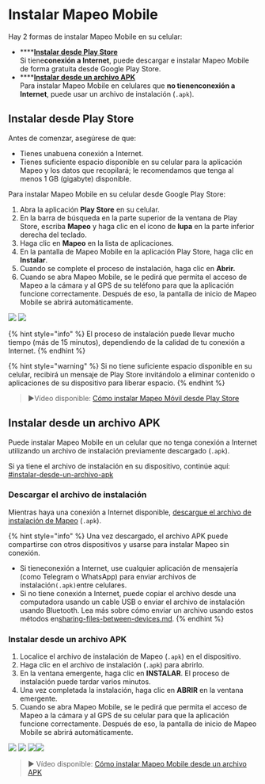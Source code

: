 # Instalar Mapeo Mobile

Hay 2 formas de instalar Mapeo Mobile en su celular:&#x20;

* ****[**Instalar desde Play Store** ](installing-mapeo-mobile.md#instalar-desde-play-store)\
  Si tiene<img src="../../.gitbook/assets/internet-connection-icon.png" alt="" data-size="line">**conexión a Internet**, puede descargar e instalar Mapeo Mobile de forma gratuita desde Google Play Store.&#x20;
* ****[**Instalar desde un archivo APK** ](installing-mapeo-mobile.md#instalar-desde-un-archivo-apk)\
  Para instalar Mapeo Mobile en celulares que **no tienen**<img src="../../.gitbook/assets/no-internet-connection-icon.png" alt="" data-size="line">**conexión a Internet**, puede usar un archivo de instalación (`.apk`).

## Instalar desde Play Store

Antes de comenzar, asegúrese de que:&#x20;

* Tienes una<img src="../../.gitbook/assets/internet-connection-icon.png" alt="" data-size="line">buena conexión a Internet.&#x20;
* Tienes suficiente espacio disponible en su celular para la aplicación Mapeo y los datos que recopilará; le recomendamos que tenga al menos 1 GB (gigabyte) disponible.

Para instalar Mapeo Mobile en su celular desde Google Play Store:&#x20;

1. Abra la aplicación <img src="../../.gitbook/assets/play-store-icon-2-300x300.jpg" alt="" data-size="line">**Play Store** en su celular.&#x20;
2. En la barra de búsqueda en la parte superior de la ventana de Play Store, escriba **Mapeo** y haga clic en el icono de <img src="../../.gitbook/assets/image (39).png" alt="" data-size="line">**lupa** en la parte inferior derecha del teclado.&#x20;
3. Haga clic en <img src="../../.gitbook/assets/Mm-icon.png" alt="" data-size="line">**Mapeo** en la lista de aplicaciones.&#x20;
4. En la pantalla de Mapeo Mobile en la aplicación Play Store, haga clic en **Instalar**.&#x20;
5. Cuando se complete el proceso de instalación, haga clic en **Abrir.**&#x20;
6. Cuando se abra Mapeo Mobile, se le pedirá que permita el acceso de Mapeo a la cámara y al GPS de su teléfono para que la aplicación funcione correctamente. Después de eso, la pantalla de inicio de Mapeo Mobile se abrirá automáticamente.

![](../../.gitbook/assets/Picture1.jpg) ![](<../../.gitbook/assets/Mapeo permit to take pics, audio, video.jpg>)

{% hint style="info" %}
El proceso de instalación puede llevar mucho tiempo (<img src="../../.gitbook/assets/image.png" alt="" data-size="line">más de 15 minutos), dependiendo de la calidad de tu conexión a Internet.
{% endhint %}

{% hint style="warning" %}
Si no tiene suficiente espacio disponible en su celular, recibirá un mensaje de Play Store invitándolo a eliminar contenido o aplicaciones de su dispositivo para liberar espacio.
{% endhint %}

> ▶Vídeo disponible: [Cómo instalar Mapeo Móvil desde Play Store](https://www.youtube.com/watch?v=-2EYN4pimXk)

## Instalar desde un archivo APK

Puede instalar Mapeo Mobile en un celular que no tenga conexión a Internet utilizando un archivo de instalación previamente descargado (`.apk`).&#x20;

Si ya tiene el archivo de instalación en su dispositivo, continúe aquí: [#instalar-desde-un-archivo-apk](installing-mapeo-mobile.md#instalar-desde-un-archivo-apk "mention")

### Descargar el archivo de instalación

Mientras haya una conexión a Internet disponible, [descargue el archivo de instalación de Mapeo](https://www.digital-democracy.org/mapeo/latest/android) (`.apk`).

{% hint style="info" %}
Una vez descargado, el archivo APK puede compartirse con otros dispositivos y usarse para instalar Mapeo sin conexión.&#x20;

* Si tiene<img src="../../.gitbook/assets/internet-connection-icon.png" alt="" data-size="line">conexión a Internet, use cualquier aplicación de mensajería (como <img src="../../.gitbook/assets/Telegram-logo.png" alt="" data-size="line">Telegram o <img src="../../.gitbook/assets/whatsapp-icon.png" alt="" data-size="line">WhatsApp) para enviar archivos de instalación`(.apk)`entre celulares.
* Si <img src="../../.gitbook/assets/no-internet-connection-icon.png" alt="" data-size="line">no tiene conexión a Internet, puede copiar el archivo desde una computadora usando un <img src="../../.gitbook/assets/image (35).png" alt="" data-size="line">cable USB o enviar el archivo de instalación usando <img src="../../.gitbook/assets/bluetooth.jpg" alt="" data-size="line">Bluetooth. Lea más sobre cómo enviar un archivo usando estos métodos en[sharing-files-between-devices.md](../troubleshooting/sharing-files-between-devices.md "mention").
{% endhint %}

### Instalar desde un archivo APK

1. Localice el archivo de instalación de Mapeo (`.apk`) en el dispositivo.&#x20;
2. Haga clic en el archivo de instalación (`.apk`) para abrirlo.&#x20;
3. En la ventana emergente, haga clic en **INSTALAR**. El proceso de instalación puede tardar varios minutos.&#x20;
4. Una vez completada la instalación, haga clic en **ABRIR** en la ventana emergente.&#x20;
5. Cuando se abra Mapeo Mobile, se le pedirá que permita el acceso de Mapeo a la cámara y al GPS de su celular para que la aplicación funcione correctamente. Después de eso, la pantalla de inicio de Mapeo Mobile se abrirá automáticamente.

&#x20;![](<../../.gitbook/assets/Download APK from Telegram (2).jpg>) ![](<../../.gitbook/assets/Install Mapeo from APK - INSTALL option.jpg>) ![](<../../.gitbook/assets/Post install from APK - Open Mapeo.jpg>)![](<../../.gitbook/assets/Mapeo permit to take pics, audio, video.jpg>)

> ▶ Vídeo disponible: [Cómo instalar Mapeo Mobile desde un archivo APK](https://www.youtube.com/watch?v=eMJW1Hx3xQg)
